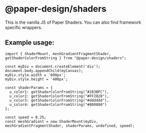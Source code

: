 # @paper-design/shaders

This is the vanilla JS of Paper Shaders. You can also find framework specific wrappers.

## Example usage:

```
import { ShaderMount, meshGradientFragmentShader, getShaderColorFromString } from "@paper-design/shaders";

const myDiv = document.createElement('div');
document.body.appendChild(myCanvas);
myDiv.style.width = '600px';
myDiv.style.height = '400px';

const shaderParams = {
  u_color1: getShaderColorFromString("#283BFC"),
  u_color2: getShaderColorFromString("#FF2828"),
  u_color3: getShaderColorFromString("#dddddd"),
  u_color4: getShaderColorFromString("#800080")
};

const speed = 0.25;
const meshGradient = new ShaderMount(myDiv, meshGradientFragmentShader, shaderParams, undefined, speed);
```
